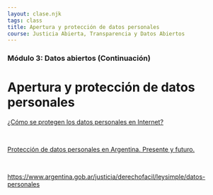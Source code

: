 ```yaml
---
layout: clase.njk
tags: class
title: Apertura y protección de datos personales
course: Justicia Abierta, Transparencia y Datos Abiertos
---
```

### Módulo 3: Datos abiertos (Continuación)

# Apertura y protección de datos personales

[¿Cómo se protegen los datos personales en Internet?](https://www.youtube.com/embed/GJOkLrRyF8g?feature=oembed)

 

[Protección de datos personales en Argentina. Presente y futuro.](https://www.youtube.com/embed/Yg2dmsOrPTg?feature=oembed)

 

https://www.argentina.gob.ar/justicia/derechofacil/leysimple/datos-personales